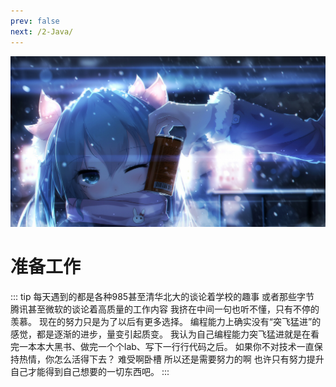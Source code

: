 ```yaml
---
prev: false
next: /2-Java/
---
```


![Happy CN](./img/1.jpg)

# 准备工作

::: tip
每天遇到的都是各种985甚至清华北大的谈论着学校的趣事 或者那些字节 腾讯甚至微软的谈论着高质量的工作内容 我挤在中间一句也听不懂，只有不停的羡慕。
现在的努力只是为了以后有更多选择。
编程能力上确实没有“突飞猛进”的感觉，都是逐渐的进步，量变引起质变。
我认为自己编程能力突飞猛进就是在看完一本本大黑书、做完一个个lab、写下一行行代码之后。
如果你不对技术一直保持热情，你怎么活得下去？
难受啊卧槽 所以还是需要努力的啊
也许只有努力提升自己才能得到自己想要的一切东西吧。
:::

